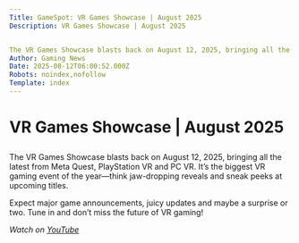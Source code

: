 ```yaml
---
Title: GameSpot: VR Games Showcase | August 2025
Description: VR Games Showcase | August 2025


The VR Games Showcase blasts back on August 12, 2025, bringing all the latest from Meta Quest, PlayStation VR and PC VR. It’s the biggest VR gaming event of the year—...
Author: Gaming News
Date: 2025-08-12T06:00:52.000Z
Robots: noindex,nofollow
Template: index
---
```

<h1>
  
  
  VR Games Showcase | August 2025
</h1>

<p>The VR Games Showcase blasts back on August 12, 2025, bringing all the latest from Meta Quest, PlayStation VR and PC VR. It’s the biggest VR gaming event of the year—think jaw-dropping reveals and sneak peeks at upcoming titles.</p>

<p>Expect major game announcements, juicy updates and maybe a surprise or two. Tune in and don’t miss the future of VR gaming!</p>

<p><em>Watch on <a href="https://www.youtube.com/watch?v=p2yh67himv0" rel="noopener noreferrer">YouTube</a></em></p>

